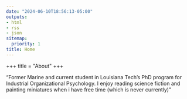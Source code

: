 ```yaml
---
date: "2024-06-10T18:56:13-05:00"
outputs:
- html
- rss
- json
sitemap:
  priority: 1
title: Home
---
```


+++ title = "About" +++

“Former Marine and current student in Louisiana Tech’s PhD program for Industrial Organizational Psychology. I enjoy reading science fiction and painting miniatures when i have free time (which is never currently)”

